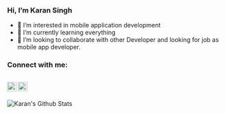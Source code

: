### Hi, I’m Karan Singh
- 👀 I’m interested in mobile application development
- 🌱 I’m currently learning everything
- 💞️ I’m looking to collaborate with other Developer and looking for job as mobile app developer.

### Connect with me:
   <a href="https://www.linkedin.com/in/karan-singh-a48634152/" rel="nofollow"><img alt="DevKaran03 | LinkedIn" src="https://camo.githubusercontent.com/d659d2bac00c01b42bffbae84bdc121e828b8fecd5b4949ffa2575f5d9e4a371/68747470733a2f2f63646e2e6a7364656c6976722e6e65742f6e706d2f73696d706c652d69636f6e734076332f69636f6e732f6c696e6b6564696e2e737667" data-canonical-src="https://cdn.jsdelivr.net/npm/simple-icons@v3/icons/linkedin.svg" style="max-width:100%;" width="22px" align="left"></a>
    <a href="https://www.instagram.com/__.karan_singh/" rel="nofollow"><img alt="codeSTACKr | Instagram" src="https://camo.githubusercontent.com/c80f9763ed06d4ab9fbcc1a74b8b74cd95e4c7f82d3f1f70233994f236a0faeb/68747470733a2f2f63646e2e6a7364656c6976722e6e65742f6e706d2f73696d706c652d69636f6e734076332f69636f6e732f696e7374616772616d2e737667" data-canonical-src="https://cdn.jsdelivr.net/npm/simple-icons@v3/icons/instagram.svg" style="max-width:100%;" width="22px" align="left"></a>
<br />
---
<img align='left' alt="Karan's Github Stats" src="https://github-readme-stats.vercel.app/api?username=DevKaran03&show_icons=true&hide_border=true" />



  







